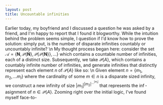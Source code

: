 ```yaml
---
layout: post
title: Uncountable infinities
---
```


Earlier today, my boyfriend and I discussed a question he was asked by a friend, and I'm happy to report that I found it blogworthy. While the intuition behind the problem seems simple, I question if I'd know how to prove the solution: simply put, is the number of disparate infinities countably or uncountably infinite? \n
My thought process began here: consider the set $`\mathcal{A} = \{ \mathbf{N}, \mathcal{P} \{ \mathbf{N} \}, \mathcal{P} \{ \mathcal{P} \{ \mathbf{N} \} \},... \}`$ which contains a countable number of infinities, each of a distinct size. Subsequently, we take $`\mathcal{P}\{A\}`$, which contains a countably infinite number of infinities, and generate infinities that distinctly represent each element $n$ of $`\mathcal{P}\{A\}`$ like so: \n
Given element $`n = \{m_1, m_2,...m_l\}`$ where the cardinality of some $m \in n$ is a disparate sized infinity, we construct a new infinity of size $`{|m_1|}^{{|m_2|}^{{...}^{{|m_l|}}}}`$ that represents the $\inf$-asignment of $`n \in \mathcal{P}\{A\}`$.
Zooming right over the initial logic, I've found myself face-to-
